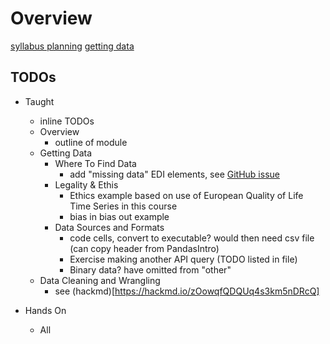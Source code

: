 # Overview

[syllabus planning](https://hackmd.io/2jO67RhQSGysNetJ-ReJ7Q)
[getting data](https://hackmd.io/7rron7vtTLK_uKx_5A_PrQ)


## TODOs

- Taught
    - inline TODOs
    - Overview
        - outline of module
    - Getting Data
      - Where To Find Data
        - add "missing data" EDI elements, see [GitHub issue]( https://github.com/alan-turing-institute/rds-course/issues/8#issuecomment-889184150)
      - Legality & Ethis
        - Ethics example based on use of European Quality of Life Time Series in this course
        - bias in bias out example
      - Data Sources and Formats
        - code cells, convert to executable? would then need csv file (can copy header from PandasIntro)
        - Exercise making another API query (TODO listed in file)
        - Binary data? have omitted from "other"
    - Data Cleaning and Wrangling
        - see (hackmd)[https://hackmd.io/zOowqfQDQUq4s3km5nDRcQ]
        
- Hands On
    - All
